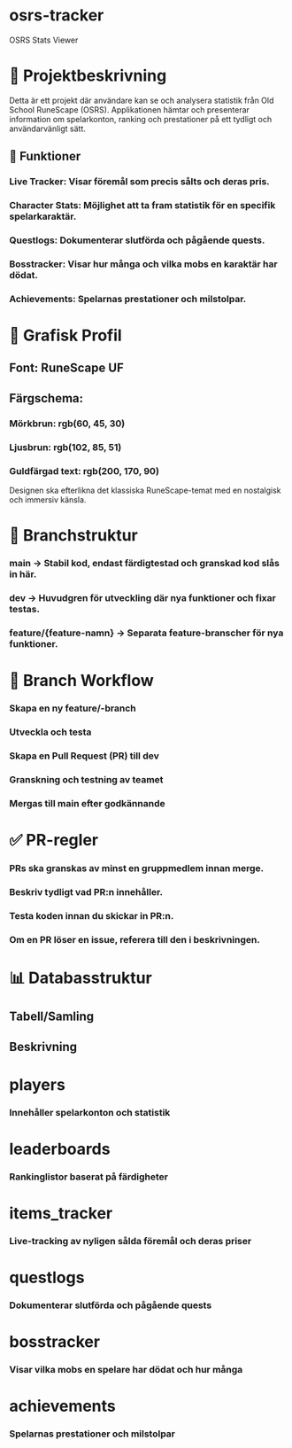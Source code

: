 # osrs-tracker

OSRS Stats Viewer

# 📌 Projektbeskrivning

Detta är ett projekt där användare kan se och analysera statistik från Old School RuneScape (OSRS). Applikationen hämtar och presenterar information om spelarkonton, ranking och prestationer på ett tydligt och användarvänligt sätt.

## 🔹 Funktioner

### Live Tracker: Visar föremål som precis sålts och deras pris.

### Character Stats: Möjlighet att ta fram statistik för en specifik spelarkaraktär.

### Questlogs: Dokumenterar slutförda och pågående quests.

### Bosstracker: Visar hur många och vilka mobs en karaktär har dödat.

### Achievements: Spelarnas prestationer och milstolpar.

# 🎨 Grafisk Profil

## Font: RuneScape UF

## Färgschema:

### Mörkbrun: rgb(60, 45, 30)

### Ljusbrun: rgb(102, 85, 51)

### Guldfärgad text: rgb(200, 170, 90)

Designen ska efterlikna det klassiska RuneScape-temat med en nostalgisk och immersiv känsla.

# 🌿 Branchstruktur

### main → Stabil kod, endast färdigtestad och granskad kod slås in här.

### dev → Huvudgren för utveckling där nya funktioner och fixar testas.

### feature/{feature-namn} → Separata feature-branscher för nya funktioner.

# 🔄 Branch Workflow

### Skapa en ny feature/-branch

### Utveckla och testa

### Skapa en Pull Request (PR) till dev

### Granskning och testning av teamet

### Mergas till main efter godkännande

# ✅ PR-regler

### PRs ska granskas av minst en gruppmedlem innan merge.

### Beskriv tydligt vad PR:n innehåller.

### Testa koden innan du skickar in PR:n.

### Om en PR löser en issue, referera till den i beskrivningen.

# 📊 Databasstruktur



## Tabell/Samling

## Beskrivning

# players

### Innehåller spelarkonton och statistik

# leaderboards

### Rankinglistor baserat på färdigheter

# items_tracker

### Live-tracking av nyligen sålda föremål och deras priser

# questlogs

### Dokumenterar slutförda och pågående quests

# bosstracker

### Visar vilka mobs en spelare har dödat och hur många

# achievements

### Spelarnas prestationer och milstolpar


